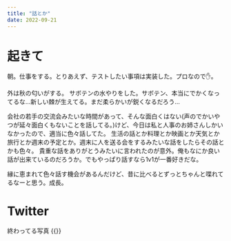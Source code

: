 ```yaml
---
title: "話とか"
date: 2022-09-21
---
```


# 起きて
朝。仕事をする。とりあえず、テストしたい事項は実装した。プロなので✋。

外は秋の匂いがする。
サボテンの水やりをした。サボテン、本当にでかくなってるな...新しい棘が生えてる。まだ柔らかいが鋭くなるだろう...

会社の若手の交流会みたいな時間があって、そんな面白くはない(声のでかいやつが延々面白くもないことを話してる。)けど、今日は私と人事のお姉さんしかいなかったので、適当に色々話してた。
生活の話とか料理とか映画とか天気とか旅行とか週末の予定とか。週末に人を送る会をするみたいな話をしたらその話とかも色々。
貴重な話をありがとうみたいに言われたのが意外。俺もなにか良い話が出来ているのだろうか。でもやっぱり話すなら1v1が一番好きだな。

縁に恵まれて色々話す機会があるんだけど、昔に比べるとずっとちゃんと喋れてるなーと思う。成長。

# Twitter
終わってる写真
{{<tweet user="dango_bot" id="1572429275248336896">}}